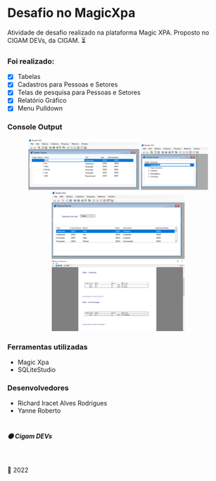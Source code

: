 # Desafio no MagicXpa
Atividade de desafio realizado na plataforma Magic XPA. Proposto no CIGAM DEVs, da CIGAM. :hourglass_flowing_sand:

### Foi realizado:
- [x] Tabelas
- [x] Cadastros para Pessoas e Setores
- [x] Telas de pesquisa para Pessoas e Setores
- [x] Relatório Gráfico
- [x] Menu Pulldown

### Console Output

<p align="center" width="100%">
<img width="50%" src="https://github.com/ifYanneelse/DesafioMagicXpa/blob/c97378461902e36c5ed27a2f471e57fab9c3cc6a/screen/1%20cadastropessoa.png">
  
  
<img width="30%" src="https://github.com/ifYanneelse/DesafioMagicXpa/blob/c97378461902e36c5ed27a2f471e57fab9c3cc6a/screen/2%20cadastrosetores.png">  

  <br>
  
<img width="60%" src="https://github.com/ifYanneelse/DesafioMagicXpa/blob/c97378461902e36c5ed27a2f471e57fab9c3cc6a/screen/3%20pesquisapessoa.png"> 
  
   <br>  
  
<img width="60%" src="https://github.com/ifYanneelse/DesafioMagicXpa/blob/c97378461902e36c5ed27a2f471e57fab9c3cc6a/screen/4%20relatorio%20final.png">
  
</p>

### Ferramentas utilizadas
- Magic Xpa
- SQLiteStudio

### Desenvolvedores
- Richard Iracet Alves Rodrigues
- Yanne Roberto

#

##### :orange_circle: Cigam DEVs

<br>

:date: 2022
